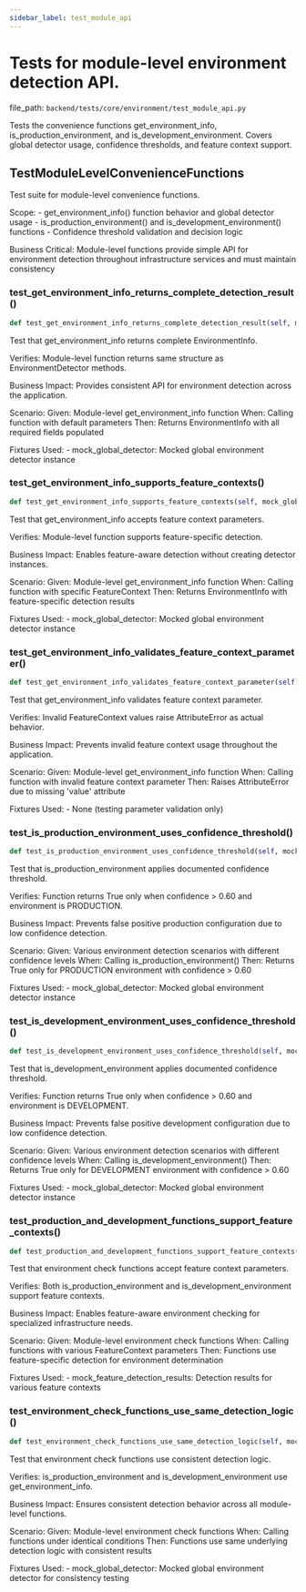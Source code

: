 ```yaml
---
sidebar_label: test_module_api
---
```


# Tests for module-level environment detection API.

  file_path: `backend/tests/core/environment/test_module_api.py`

Tests the convenience functions get_environment_info, is_production_environment,
and is_development_environment. Covers global detector usage, confidence thresholds,
and feature context support.

## TestModuleLevelConvenienceFunctions

Test suite for module-level convenience functions.

Scope:
    - get_environment_info() function behavior and global detector usage
    - is_production_environment() and is_development_environment() functions
    - Confidence threshold validation and decision logic

Business Critical:
    Module-level functions provide simple API for environment detection
    throughout infrastructure services and must maintain consistency

### test_get_environment_info_returns_complete_detection_result()

```python
def test_get_environment_info_returns_complete_detection_result(self, mock_global_detector):
```

Test that get_environment_info returns complete EnvironmentInfo.

Verifies:
    Module-level function returns same structure as EnvironmentDetector methods.

Business Impact:
    Provides consistent API for environment detection across the application.

Scenario:
    Given: Module-level get_environment_info function
    When: Calling function with default parameters
    Then: Returns EnvironmentInfo with all required fields populated

Fixtures Used:
    - mock_global_detector: Mocked global environment detector instance

### test_get_environment_info_supports_feature_contexts()

```python
def test_get_environment_info_supports_feature_contexts(self, mock_global_detector):
```

Test that get_environment_info accepts feature context parameters.

Verifies:
    Module-level function supports feature-specific detection.

Business Impact:
    Enables feature-aware detection without creating detector instances.

Scenario:
    Given: Module-level get_environment_info function
    When: Calling function with specific FeatureContext
    Then: Returns EnvironmentInfo with feature-specific detection results

Fixtures Used:
    - mock_global_detector: Mocked global environment detector instance

### test_get_environment_info_validates_feature_context_parameter()

```python
def test_get_environment_info_validates_feature_context_parameter(self):
```

Test that get_environment_info validates feature context parameter.

Verifies:
    Invalid FeatureContext values raise AttributeError as actual behavior.

Business Impact:
    Prevents invalid feature context usage throughout the application.

Scenario:
    Given: Module-level get_environment_info function
    When: Calling function with invalid feature context parameter
    Then: Raises AttributeError due to missing 'value' attribute

Fixtures Used:
    - None (testing parameter validation only)

### test_is_production_environment_uses_confidence_threshold()

```python
def test_is_production_environment_uses_confidence_threshold(self, mock_global_detector):
```

Test that is_production_environment applies documented confidence threshold.

Verifies:
    Function returns True only when confidence > 0.60 and environment is PRODUCTION.

Business Impact:
    Prevents false positive production configuration due to low confidence detection.

Scenario:
    Given: Various environment detection scenarios with different confidence levels
    When: Calling is_production_environment()
    Then: Returns True only for PRODUCTION environment with confidence > 0.60

Fixtures Used:
    - mock_global_detector: Mocked global environment detector instance

### test_is_development_environment_uses_confidence_threshold()

```python
def test_is_development_environment_uses_confidence_threshold(self, mock_global_detector):
```

Test that is_development_environment applies documented confidence threshold.

Verifies:
    Function returns True only when confidence > 0.60 and environment is DEVELOPMENT.

Business Impact:
    Prevents false positive development configuration due to low confidence detection.

Scenario:
    Given: Various environment detection scenarios with different confidence levels
    When: Calling is_development_environment()
    Then: Returns True only for DEVELOPMENT environment with confidence > 0.60

Fixtures Used:
    - mock_global_detector: Mocked global environment detector instance

### test_production_and_development_functions_support_feature_contexts()

```python
def test_production_and_development_functions_support_feature_contexts(self, mock_global_detector, mock_feature_detection_results):
```

Test that environment check functions accept feature context parameters.

Verifies:
    Both is_production_environment and is_development_environment support feature contexts.

Business Impact:
    Enables feature-aware environment checking for specialized infrastructure needs.

Scenario:
    Given: Module-level environment check functions
    When: Calling functions with various FeatureContext parameters
    Then: Functions use feature-specific detection for environment determination

Fixtures Used:
    - mock_feature_detection_results: Detection results for various feature contexts

### test_environment_check_functions_use_same_detection_logic()

```python
def test_environment_check_functions_use_same_detection_logic(self, mock_global_detector):
```

Test that environment check functions use consistent detection logic.

Verifies:
    is_production_environment and is_development_environment use get_environment_info.

Business Impact:
    Ensures consistent detection behavior across all module-level functions.

Scenario:
    Given: Module-level environment check functions
    When: Calling functions under identical conditions
    Then: Functions use same underlying detection logic with consistent results

Fixtures Used:
    - mock_global_detector: Mocked global environment detector for consistency testing
